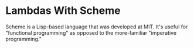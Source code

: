 # Lambdas With Scheme

Scheme is a Lisp-based language that was developed at MIT. It's useful for "functional programming" as opposed to the more-familiar "imperative programming."
